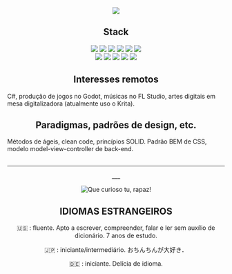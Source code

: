 <div align="center"><img src="https://user-images.githubusercontent.com/104041222/164143797-e341b270-3ff7-4e57-9f36-2d849fcd103e.gif">
</div>


<div align="center"><h2>Stack</h2></div>

<div align="center">
<span><img src="https://img.shields.io/badge/JavaScript-323330?style=for-the-badge&logo=javascript&logoColor=F7DF1E">
<img src="https://img.shields.io/badge/React-20232A?style=for-the-badge&logo=react&logoColor=61DAFB">
<img src="https://img.shields.io/badge/jQuery-0769AD?style=for-the-badge&logo=jquery&logoColor=white">
<img src="https://img.shields.io/badge/json-5E5C5C?style=for-the-badge&logo=json&logoColor=white">
<img src="https://img.shields.io/badge/CSS3-1572B6?style=for-the-badge&logo=css3&logoColor=white">
<img src="https://img.shields.io/badge/Sass-CC6699?style=for-the-badge&logo=sass&logoColor=white"></span>
<br>
<span>
<img src="https://img.shields.io/badge/php-%23777BB4.svg?style=for-the-badge&logo=php&logoColor=white"></span>
<img src="https://img.shields.io/badge/node.js-6DA55F?style=for-the-badge&logo=node.js&logoColor=white"></span>
<img src="https://img.shields.io/badge/git-%23F05033.svg?style=for-the-badge&logo=git&logoColor=white"></span>
<img src="https://img.shields.io/badge/typescript-%23007ACC.svg?style=for-the-badge&logo=typescript&logoColor=white"></span>
<img src="https://img.shields.io/badge/-Stackoverflow-FE7A16?style=for-the-badge&logo=stack-overflow&logoColor=white"></span>
  
</span>
</div>

<div align="center"><h2>Interesses remotos</h2></div>

C#, produção de jogos no Godot, músicas no FL Studio, artes digitais em mesa digitalizadora (atualmente uso o Krita).

<div align="center"><h2>Paradigmas, padrões de design, etc.</h2></div>

Métodos de ágeis, clean code, princípios SOLID. Padrão BEM de CSS, modelo model-view-controller de back-end. 
<br><br>

___




<div align="center">  
___

![Que curioso tu, rapaz!](https://user-images.githubusercontent.com/104041222/164129172-53ed673d-82a8-4eff-b1be-0728bc699820.gif)
  
## IDIOMAS ESTRANGEIROS

🇺🇸 : fluente. Apto a escrever, compreender, falar e ler sem auxílio de dicionário. 7 anos de estudo.

🇯🇵 : iniciante/intermediário.  おちんちんが大好き．

🇩🇪 : iniciante. Delícia de idioma.

</div>

<!---
CRIAR UM SITE ANIMADO, TIRAR UMA GIF E COLOCAR NO MEU HEADER

36marvin/36marvin is a ✨ special ✨ repository because its `README.md` (this file) appears on your GitHub profile.
You can click the Preview link to take a look at your changes.
--->


